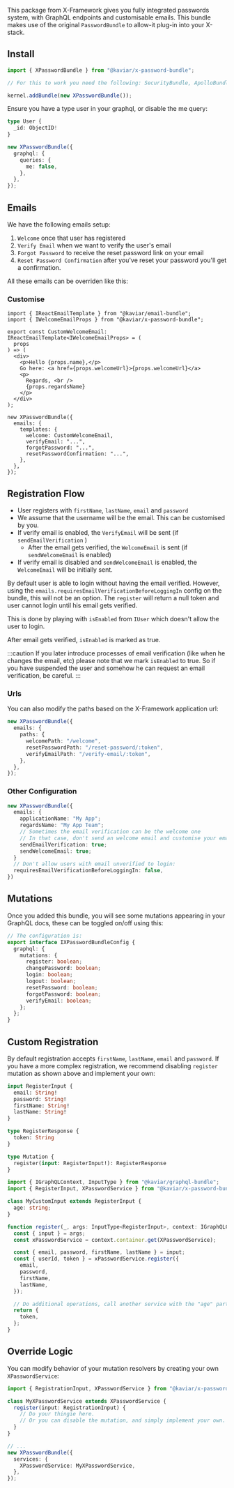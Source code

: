 This package from X-Framework gives you fully integrated passwords system, with GraphQL endpoints and customisable emails. This bundle makes use of the original `PasswordBundle` to allow-it plug-in into your X-stack.

## Install

```typescript
import { XPasswordBundle } from "@kaviar/x-password-bundle";

// For this to work you need the following: SecurityBundle, ApolloBundle, ApolloSecurityBundle, SecurityMongoBundle, XBundle

kernel.addBundle(new XPasswordBundle());
```

Ensure you have a type user in your graphql, or disable the me query:

```typescript file="graphql/entities/User.graphql.ts"
type User {
  _id: ObjectID!
}
```

```ts
new XPasswordBundle({
  graphql: {
    queries: {
      me: false,
    },
  },
});
```

## Emails

We have the following emails setup:

1. `Welcome` once that user has registered
2. `Verify Email` when we want to verify the user's email
3. `Forgot Password` to receive the reset password link on your email
4. `Reset Password Confirmation` after you've reset your password you'll get a confirmation.

All these emails can be overriden like this:

### Customise

```tsx
import { IReactEmailTemplate } from "@kaviar/email-bundle";
import { IWelcomeEmailProps } from "@kaviar/x-password-bundle";

export const CustomWelcomeEmail: IReactEmailTemplate<IWelcomeEmailProps> = (
  props
) => (
  <div>
    <p>Hello {props.name},</p>
    Go here: <a href={props.welcomeUrl}>{props.welcomeUrl}</a>
    <p>
      Regards, <br />
      {props.regardsName}
    </p>
  </div>
);

new XPasswordBundle({
  emails: {
    templates: {
      welcome: CustomWelcomeEmail,
      verifyEmail: "...",
      forgotPassword: "...",
      resetPasswordConfirmation: "...",
    },
  },
});
```

## Registration Flow

- User registers with `firstName`, `lastName`, `email` and `password`
- We assume that the username will be the email. This can be customised by you.
- If verify email is enabled, the `VerifyEmail` will be sent (if `sendEmailVerification` )
  - After the email gets verified, the `WelcomeEmail` is sent (if `sendWelcomeEmail` is enabled)
- If verify email is disabled and `sendWelcomeEmail` is enabled, the `WelcomeEmail` will be initially sent.

By default user is able to login without having the email verified. However, using the `emails.requiresEmailVerificationBeforeLoggingIn` config on the bundle, this will not be an option. The `register` will return a null token and user cannot login until his email gets verified.

This is done by playing with `isEnabled` from `IUser` which doesn't allow the user to login.

After email gets verified, `isEnabled` is marked as true.

:::caution
If you later introduce processes of email verification (like when he changes the email, etc) please note that we mark `isEnabled` to true. So if you have suspended the user and somehow he can request an email verification, be careful.
:::

### Urls

You can also modify the paths based on the X-Framework application url:

```ts
new XPasswordBundle({
  emails: {
    paths: {
      welcomePath: "/welcome",
      resetPasswordPath: "/reset-password/:token",
      verifyEmailPath: "/verify-email/:token",
    },
  },
});
```

### Other Configuration

```ts
new XPasswordBundle({
  emails: {
    applicationName: "My App";
    regardsName: "My App Team";
    // Sometimes the email verification can be the welcome one
    // In that case, don't send an welcome email and customise your email verification one
    sendEmailVerification: true;
    sendWelcomeEmail: true;
  }
  // Don't allow users with email unverified to login:
  requiresEmailVerificationBeforeLoggingIn: false,
})
```

## Mutations

Once you added this bundle, you will see some mutations appearing in your GraphQL docs, these can be toggled on/off using this:

```ts
// The configuration is:
export interface IXPasswordBundleConfig {
  graphql: {
    mutations: {
      register: boolean;
      changePassword: boolean;
      login: boolean;
      logout: boolean;
      resetPassword: boolean;
      forgotPassword: boolean;
      verifyEmail: boolean;
    };
  };
}
```

## Custom Registration

By default registration accepts `firstName`, `lastName`, `email` and `password`. If you have a more complex registration, we recommend disabling `register` mutation as shown above and implement your own:

```graphql
input RegisterInput {
  email: String!
  password: String!
  firstName: String!
  lastName: String!
}

type RegisterResponse {
  token: String
}

type Mutation {
  register(input: RegisterInput!): RegisterResponse
}
```

```ts
import { IGraphQLContext, InputType } from "@kaviar/graphql-bundle";
import { RegisterInput, XPasswordService } from "@kaviar/x-password-bundle";

class MyCustomInput extends RegisterInput {
  age: string;
}

function register(_, args: InputType<RegisterInput>, context: IGraphQLContext) {
  const { input } = args;
  const xPasswordService = context.container.get(XPasswordService);

  const { email, password, firstName, lastName } = input;
  const { userId, token } = xPasswordService.register({
    email,
    password,
    firstName,
    lastName,
  });

  // Do additional operations, call another service with the "age" part.
  return {
    token,
  };
}
```

## Override Logic

You can modify behavior of your mutation resolvers by creating your own `XPasswordService`:

```ts
import { RegistrationInput, XPasswordService } from "@kaviar/x-password-bundle";

class MyXPasswordService extends XPasswordService {
  register(input: RegistrationInput) {
    // Do your thingie here.
    // Or you can disable the mutation, and simply implement your own.
  }
}

// ...
new XPasswordBundle({
  services: {
    XPasswordService: MyXPasswordService,
  },
});
```
